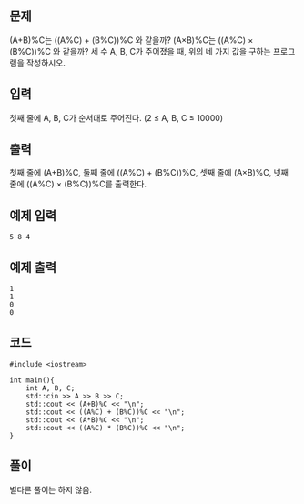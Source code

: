 ## 문제 
(A+B)%C는 ((A%C) + (B%C))%C 와 같을까?
(A×B)%C는 ((A%C) × (B%C))%C 와 같을까?
세 수 A, B, C가 주어졌을 때, 위의 네 가지 값을 구하는 프로그램을 작성하시오.

## 입력
첫째 줄에 A, B, C가 순서대로 주어진다. (2 ≤ A, B, C ≤ 10000)

## 출력
첫째 줄에 (A+B)%C, 둘째 줄에 ((A%C) + (B%C))%C, 셋째 줄에 (A×B)%C, 넷째 줄에 ((A%C) × (B%C))%C를 출력한다.

## 예제 입력 
```5 8 4```

## 예제 출력  
```
1
1
0
0
```

## 코드
```
#include <iostream>

int main(){
    int A, B, C;
    std::cin >> A >> B >> C;
    std::cout << (A+B)%C << "\n";
    std::cout << ((A%C) + (B%C))%C << "\n";
    std::cout << (A*B)%C << "\n";
    std::cout << ((A%C) * (B%C))%C << "\n";
}
```

## 풀이
별다른 풀이는 하지 않음.
